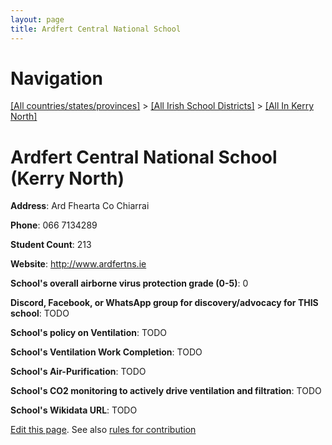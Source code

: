 ```yaml
---
layout: page
title: Ardfert Central National School
---
```

# Navigation

[[All countries/states/provinces]](../../..) > [[All Irish School Districts]](../..) > [[All In Kerry North]](..)

# Ardfert Central National School (Kerry North)

**Address**: Ard Fhearta Co Chiarrai

**Phone**: 066 7134289

**Student Count**: 213

**Website**: <http://www.ardfertns.ie>

**School's overall airborne virus protection grade (0-5)**: 0

**Discord, Facebook, or WhatsApp group for discovery/advocacy for THIS school**: TODO

**School's policy on Ventilation**: TODO

**School's Ventilation Work Completion**: TODO

**School's Air-Purification**: TODO

**School's CO2 monitoring to actively drive ventilation and filtration**: TODO

**School's Wikidata URL**: TODO


[Edit this page](https://github.com/ventilate-schools/Ireland/edit/main/./Kerry_North/Ardfert_Central_National_School.md). See also [rules for contribution](../../../contribution-rules/)